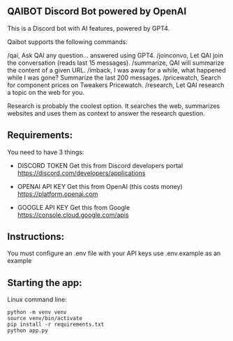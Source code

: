 ## QAIBOT Discord Bot powered by OpenAI

This is a Discord bot with AI features, powered by GPT4.

Qaibot supports the following commands:

/qai, Ask QAI any question... answered using GPT4.
/joinconvo, Let QAI join the conversation (reads last 15 messages).
/summarize, QAI will summarize the content of a given URL.
/imback, I was away for a while, what happened while I was gone? Summarize the last 200 messages.
/pricewatch, Search for component prices on Tweakers Pricewatch.
/research, Let QAI research a topic on the web for you.

Research is probably the coolest option. It searches the web, summarizes websites and uses them as context to answer the research question.

## Requirements:

You need to have 3 things:

- DISCORD TOKEN
Get this from Discord developers portal
https://discord.com/developers/applications

- OPENAI API KEY
Get this from OpenAI (this costs money)
https://platform.openai.com

- GOOGLE API KEY
Get this from Google 
https://console.cloud.google.com/apis

## Instructions:
You must configure an .env file with your API keys
use .env.example as an example

## Starting the app:

Linux command line:
```
python -m venv venv
source venv/bin/activate
pip install -r requirements.txt
python app.py
```